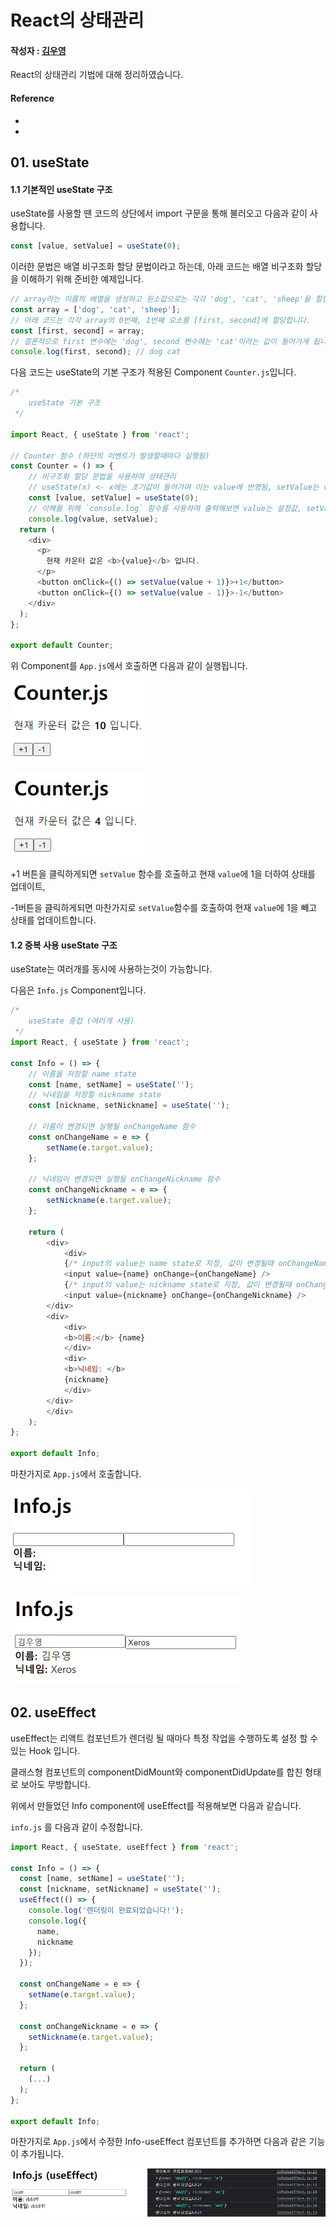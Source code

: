 # React의 상태관리



#### 작성자 : [김우영](https://github.com/0x000613)

React의 상태관리 기법에 대해 정리하였습니다.

#### Reference

- [리액트의 Hooks 완전정복]: https://velog.io/@velopert/react-hooks

- [벨로퍼트와 함께하는 모던 리액트]: https://react.vlpt.us/

  

## 01. useState

#### 1.1 기본적인 useState 구조

useState를 사용할 땐 코드의 상단에서 import 구문을 통해 불러오고 다음과 같이 사용합니다.

```javascript
const [value, setValue] = useState(0);
```

이러한 문법은 배열 비구조화 할당 문법이라고 하는데, 아래 코드는 배열 비구조화 할당을 이해하기 위해 준비한 예제입니다.

```javascript
// array라는 이름의 배열을 생성하고 원소값으로는 각각 'dog', 'cat', 'sheep'을 할당합니다.
const array = ['dog', 'cat', 'sheep'];
// 아래 코드는 각각 array의 0번째, 1번째 요소를 [first, second]에 할당합니다.
const [first, second] = array;
// 결론적으로 first 변수에는 'dog', second 변수에는 'cat'이라는 값이 들어가게 됩니다.
console.log(first, second); // dog cat
```

다음 코드는 useState의 기본 구조가 적용된 Component `Counter.js`입니다.

```javascript
/* 
    useState 기본 구조
 */

import React, { useState } from 'react';

// Counter 함수 (하단의 이벤트가 발생할때마다 실행됨)
const Counter = () => {
    // 비구조화 할당 문법을 사용하여 상태관리
    // useState(x) <- x에는 초기값이 들어가며 이는 value에 반영됨, setValue는 value의 상태를 update하기 위한 함수(?)
    const [value, setValue] = useState(0);
    // 이해를 위해 `console.log` 함수를 사용하여 출력해보면 value는 설정값, setValue는 함수로 출력된다.
    console.log(value, setValue);
  return (
    <div>
      <p>
        현재 카운터 값은 <b>{value}</b> 입니다.
      </p>
      <button onClick={() => setValue(value + 1)}>+1</button>
      <button onClick={() => setValue(value - 1)}>-1</button>
    </div>
  );
};

export default Counter;
```

위 Component를 `App.js`에서 호출하면 다음과 같이 실행됩니다.

![](./src/Images/Counter.js.jpg)

![](./src/Images/Counter.js-result.jpg)

+1 버튼을 클릭하게되면 `setValue` 함수를 호출하고 현재 `value`에 1을 더하여 상태를 업데이트,

-1버튼을 클릭하게되면 마찬가지로 `setValue`함수를 호출하여 현재 `value`에 1을 빼고 상태를 업데이트합니다.

#### 1.2 중복 사용 useState 구조

useState는 여러개를 동시에 사용하는것이 가능합니다.

다음은 `Info.js` Component입니다.

```javascript
/* 
    useState 중접 (여러개 사용)
 */
import React, { useState } from 'react';

const Info = () => {
    // 이름을 저장할 name state
    const [name, setName] = useState('');
    // 닉네임을 저장할 nickname state
    const [nickname, setNickname] = useState('');

    // 이름이 변경되면 실행될 onChangeName 함수
    const onChangeName = e => {
        setName(e.target.value);
    };

    // 닉네임이 변경되면 실행될 onChangeNickname 함수
    const onChangeNickname = e => {
        setNickname(e.target.value);
    };

    return (
        <div>
            <div>
            {/* input의 value는 name state로 지정, 값이 변경될때 onChangeName 함수 호출 */}
            <input value={name} onChange={onChangeName} />
            {/* input의 value는 nickname state로 지정, 값이 변경될때 onChangeNickname 함수 호출 */}
            <input value={nickname} onChange={onChangeNickname} />
        </div>
        <div>
            <div>
            <b>이름:</b> {name}
            </div>
            <div>
            <b>닉네임: </b>
            {nickname}
            </div>
        </div>
        </div>
    );
};

export default Info;
```

마찬가지로 `App.js`에서 호출합니다.

![](./src/Images/Info.js.jpg)

![](./src/Images/Info-result.jpg)

## 02. useEffect

useEffect는 리액트 컴포넌트가 렌더링 될 때마다 특정 작업을 수행하도록 설정 할 수 있는 Hook 입니다.

클래스형 컴포넌트의 componentDidMount와 componentDidUpdate를 합친 형태로 보아도 무방합니다.

위에서 만들었던 Info component에 useEffect를 적용해보면 다음과 같습니다.

`info.js` 를 다음과 같이 수정합니다.

```javascript
import React, { useState, useEffect } from 'react';

const Info = () => {
  const [name, setName] = useState('');
  const [nickname, setNickname] = useState('');
  useEffect(() => {
    console.log('렌더링이 완료되었습니다!');
    console.log({
      name,
      nickname
    });
  });

  const onChangeName = e => {
    setName(e.target.value);
  };

  const onChangeNickname = e => {
    setNickname(e.target.value);
  };

  return (
    (...)
  );
};

export default Info;
```

마찬가지로 `App.js`에서 수정한 Info-useEffect 컴포넌트를 추가하면 다음과 같은 기능이 추가됩니다.

![](./src/Images/Info.js-useEffect.jpg)
